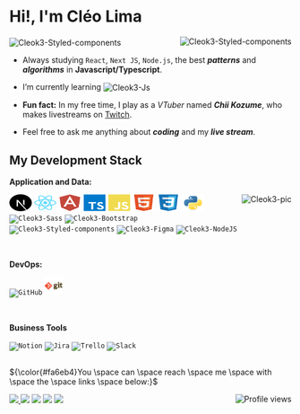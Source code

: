 <h1 align="left">Hi!, I'm Cléo Lima</h1>

<img align="center" alt="Cleok3-Styled-components" height="50" src="https://img.shields.io/badge/Frontend%20Developer%20-%26%20Streamer-fa6eb4?style=flat">

<img align="right" alt="Cleok3-Styled-components" src="https://github-readme-stats.vercel.app/api/top-langs?username=Cleok3Lima&show_icons=true&langs_count=10&layout=donut&theme=radical">

- Always studying <code>React</code>, <code>Next JS</code>, <code>Node.js</code>, the best **_patterns_** and **_algorithms_** in **Javascript/Typescript**.
    
- <a>
  <div>
    I’m currently learning <img align="center" alt="Cleok3-Js" width="50" src="https://cdn.jsdelivr.net/gh/devicons/devicon/icons/nestjs/nestjs-plain-wordmark.svg">
  </div>
</a>

- **Fun fact:** In my free time, I play as a _VTuber_ named **_Chii Kozume_**, who makes livestreams on [Twitch](https://www.twitch.tv/chiikozume).

- Feel free to ask me anything about **_coding_** and my **_live stream_**. 


<!--![CleoK3's GitHub top langs](https://github-readme-stats.vercel.app/api/top-langs?username=Cleok3Lima&show_icons=true&langs_count=10&layout=donut&theme=radical)-->

## My Development Stack

**Application and Data:**

<img align="right" alt="Cleok3-pic" height="150" src="https://media.discordapp.net/attachments/821787633817878579/1106649737249181696/Emote_Cleo_oi.png">

  <code><img alt="Cleok3-NextJS" height="30" width="40" src="https://raw.githubusercontent.com/devicons/devicon/master/icons/nextjs/nextjs-original.svg"></code>
  <code><img alt="Cleok3-React" height="30" width="40" src="https://raw.githubusercontent.com/devicons/devicon/master/icons/react/react-original.svg"></code>
  <code><img alt="Cleok3-AngularJS" height="30" width="40" src="https://raw.githubusercontent.com/devicons/devicon/master/icons/angularjs/angularjs-plain.svg"></code>
  <code><img alt="Cleok3-Ts" height="30" width="40" src="https://raw.githubusercontent.com/devicons/devicon/master/icons/typescript/typescript-plain.svg"></code>
  <code><img alt="Cleok3-Js" height="30" width="40" src="https://raw.githubusercontent.com/devicons/devicon/master/icons/javascript/javascript-plain.svg"></code>
  <code><img alt="Cleok3-HTML" height="30" width="40" src="https://raw.githubusercontent.com/devicons/devicon/master/icons/html5/html5-original.svg"></code>
  <code><img alt="Cleok3-CSS" height="30" width="40" src="https://raw.githubusercontent.com/devicons/devicon/master/icons/css3/css3-original.svg"></code>
  <code><img alt="Cleok3-Python" height="30" width="40" src="https://raw.githubusercontent.com/devicons/devicon/master/icons/python/python-original.svg"></code>
  <code><img alt="Cleok3-Sass" height="30" width="40" src="https://cdn.jsdelivr.net/gh/devicons/devicon/icons/sass/sass-original.svg" /></code>
  <code><img alt="Cleok3-Bootstrap" height="30" width="40" src="https://cdn.jsdelivr.net/gh/devicons/devicon/icons/bootstrap/bootstrap-plain.svg" /></code>
  <code><img alt="Cleok3-Styled-components" height="30" width="40" src="https://img.shields.io/badge/-<💅>-fa6eb4?style=for-the-badge"></code>
  <code><img alt="Cleok3-Figma" height="30" width="40" src="https://cdn.jsdelivr.net/gh/devicons/devicon/icons/figma/figma-original.svg"></code>
  <code><img alt="Cleok3-NodeJS" height="30" width="40" src="https://cdn.jsdelivr.net/gh/devicons/devicon/icons/nodejs/nodejs-plain.svg"></code>
  
  

<br>

**DevOps:**

<code><img height="32" src="https://cdn3.iconfinder.com/data/icons/inficons/512/github.png" alt="GitHub"/></code>
<code><img height="32" src="https://raw.githubusercontent.com/github/explore/80688e429a7d4ef2fca1e82350fe8e3517d3494d/topics/git/git.png" alt="Git"/></code>

<br>

**Business Tools**

<code><img height="32" src="https://cdn.iconscout.com/icon/free/png-512/notion-1693557-1442598.png" alt="Notion"/></code>
<code><img height="32" src="https://cdn.jsdelivr.net/gh/devicons/devicon/icons/jira/jira-plain-wordmark.svg" alt="Jira"/></code>
<code><img height="32" src="https://cdn.jsdelivr.net/gh/devicons/devicon/icons/trello/trello-plain.svg" alt="Trello"/></code>
<code><img height="32" src="https://cdn.jsdelivr.net/gh/devicons/devicon/icons/slack/slack-original.svg" alt="Slack"/></code>


##

${\color{#fa6eb4}You \space can \space reach \space me \space with \space the \space links \space below:}$
<div>
  <a href="https://www.linkedin.com/in/cleosouzalima/" target="_blank">
    <img src="https://img.shields.io/badge/-LinkedIn-%230077B5?style=for-the-badge&logo=linkedin&logoColor=white" target="_blank">
  </a>
  <a href="https://codepen.io/cleok3lima" target="_blank"><img src="https://img.shields.io/badge/Codepen-1e1f26?style=for-the-badge&logo=codepen&logoColor=white" target="_blank"></a>
  <a href="mailto:cleolimadev@gmail.com"><img src="https://img.shields.io/badge/-Gmail-%23333?style=for-the-badge&logo=gmail&logoColor=white" target="_blank"></a>
  <a href="https://www.twitch.tv/chiikozume" target="_blank"><img src="https://img.shields.io/badge/Twitch-9146FF?style=for-the-badge&logo=twitch&logoColor=white" target="_blank"></a>
  <a href="https://discord.gg/fbkpjVAYmj" target="_blank"><img src="https://img.shields.io/badge/Discord-7289DA?style=for-the-badge&logo=discord&logoColor=white" target="_blank"></a>
  <a align="right"> <img align="right" src="https://komarev.com/ghpvc/?username=Cleok3Lima&color=fa6eb4&style=for-the-badge" alt="Profile views" /></a>
</div>
